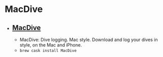 # MacDive
- [MacDive](https://www.mac-dive.com/)
  - 
  - MacDive: Dive logging. Mac style. Download and log your dives in style, on the Mac and iPhone.
  - `brew cask install MacDive`
